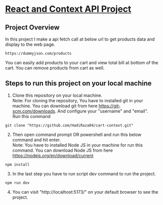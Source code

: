 # <a href="https://cartcontext04.netlify.app/">React and Context API Project</a>

## Project Overview

In this project I make a api fetch call at below url to get products data and display to the web page.
```
https://dummyjson.com/products
```
You can easily add products to your cart and view total bill at bottom of the cart. You can remove products from cart as well.

## Steps to run this project on your local machine

1. Clone this repository on your local machine.<br>Note: For cloning the repository, You have to installed git in your machine. You can download git from here <a href="https://git-scm.com/downloads">https://git-scm.com/downloads</a>. And configure your "username" and "email".<br> Run this command 
```
git clone "https://github.com/HadiRaza04/cart-context.git"
```
2. Then open command prompt OR powershell and run this below command and hit enter. <br> Note: You have to installed Node JS in your machine for run this command. You can download Node JS from here <a href="https://nodejs.org/en/download/current">https://nodejs.org/en/download/current</a>
```
npm install
```
3. In the last step you have to run script dev command to run the project.
```
npm run dev
```
4. You can visit "http://localhost:5173/" on your default browser to see the project.
